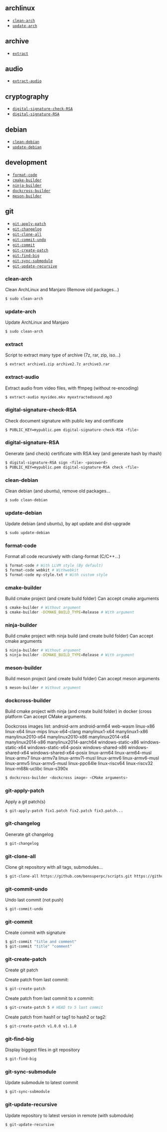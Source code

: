 
## archlinux

 - [`clean-arch`](#clean-arch)
 - [`update-arch`](#update-arch)

## archive

 - [`extract`](#extract)

## audio

 - [`extract-audio`](#extract-audio)

## cryptography
 - [`digital-signature-check-RSA`](#digital-signature-check-RSA)
 - [`digital-signature-RSA`](#digital-signature-RSA)

## debian

 - [`clean-debian`](#clean-debian)
 - [`update-debian`](#update-debian)

## development

 - [`format-code`](#format-code)
 - [`cmake-builder`](#cmake-builder)
 - [`ninja-builder`](#ninja-builder)
 - [`dockcross-builder`](#dockcross-builder)
 - [`meson-builder`](#meson-builder)

## git

 - [`git-apply-patch`](#git-apply-patch)
 - [`git-changelog`](#git-changelog)
 - [`git-clone-all`](#git-clone-all)
 - [`git-commit-undo`](#git-commit-undo)
 - [`git-commit`](#git-commit)
 - [`git-create-patch`](#git-commit)
 - [`git-find-big`](#git-find-big)
 - [`git-sync-submodule`](#git-sync-submodule)
 - [`git-update-recursive`](#git-update-recursive) 

### clean-arch

Clean ArchLinux and Manjaro (Remove old packages...)

```bash
$ sudo clean-arch
```

### update-arch

Update ArchLinux and Manjaro

```bash
$ sudo clean-arch
```

### extract

Script to extract many type of archive (7z, rar, zip, iso...)

```bash
$ extract archive1.zip archive2.7z archive3.rar
```

### extract-audio

Extract audio from video files, with ffmpeg (without re-encoding)

```bash
$ extract-audio myvideo.mkv myextractedsound.mp3
```

### digital-signature-check-RSA

Check document signature with public key and certificate

```bash
$ PUBLIC_KEY=mypublic.pem digital-signature-check-RSA <file>
```

### digital-signature-RSA

Generate (and check) certificate with RSA key (and generate hash by rhash)

```bash
$ digital-signature-RSA sign <file> <password>
$ PUBLIC_KEY=mypublic.pem digital-signature-RSA check <file>
```

### clean-debian

Clean debian (and ubuntu), remove old packages...

```bash
$ sudo clean-debian
```

### update-debian

Update debian (and ubuntu), by apt update and dist-upgrade

```bash
$ sudo update-debian
```

### format-code

Format all code recursively with clang-format (C/C++...)

```bash
$ format-code # With LLVM style (By default)
$ format-code webkit # Withwebkit
$ format-code my-style.txt # With custom style
```

### cmake-builder

Build cmake project (and create build folder)
Can accept cmake arguments

```bash
$ cmake-builder # Without argument
$ cmake-builder -DCMAKE_BUILD_TYPE=Release # With argument
```

### ninja-builder

Build cmake project with ninja build (and create build folder)
Can accept cmake arguments

```bash
$ ninja-builder # Without argument
$ ninja-builder -DCMAKE_BUILD_TYPE=Release # With argument
```

### meson-builder

Build meson project (and create build folder)
Can accept meson arguments

```bash
$ meson-builder # Without argument
```

### dockcross-builder

Build cmake project with ninja (and create build folder) in docker (cross platform
Can accept CMake arguments.

Dockcross images list:
android-arm android-arm64 web-wasm
linux-x86 linux-x64 linux-mips linux-x64-clang 
manylinux1-x64 manylinux1-x86 manylinux2010-x64 manylinux2010-x86 manylinux2014-x64 manylinux2014-x86 manylinux2014-aarch64 
windows-static-x86 windows-static-x64 windows-static-x64-posix windows-shared-x86 windows-shared-x64 windows-shared-x64-posix 
linux-arm64 linux-arm64-musl linux-armv7 linux-armv7a linux-armv7l-musl linux-armv6 linux-armv6-musl linux-armv5 linux-armv5-musl 
linux-ppc64le linux-riscv64 linux-riscv32 linux-m68k-uclibc linux-s390x

```bash
$ dockcross-builder <dockcross image> <CMake arguments>
```

### git-apply-patch

Apply a git patch(s)

```bash
$ git-apply-patch fix1.patch fix2.patch fix3.patch...
```

### git-changelog

Generate git changelog

```bash
$ git-changelog
```

### git-clone-all

Clone git repository with all tags, submodules...

```bash
$ git-clone-all https://github.com/bensuperpc/scripts.git https://github.com/bensuperpc/scripts.git ...
```

### git-commit-undo

Undo last commit (not push)

```bash
$ git-commit-undo
```

### git-commit

Create commit with signature

```bash
$ git-commit "title and comment"
$ git-commit "title" "comment"
```

### git-create-patch

Create git patch

Create patch from last commit:

```bash
$ git-create-patch
```

Create patch from last commit to x commit:

```bash
$ git-create-patch 5 # HEAD to 5 last commit
```

Create patch from hash1 or tag1 to hash2 or tag2:

```bash
$ git-create-patch v1.0.0 v1.1.0
```

### git-find-big

Display biggest files in git repository

```bash
$ git-find-big
```

### git-sync-submodule

Update submodule to latest commit

```bash
$ git-sync-submodule
```

### git-update-recursive

Update repository to latest version in remote (with submodule)

```bash
$ git-update-recursive
```
